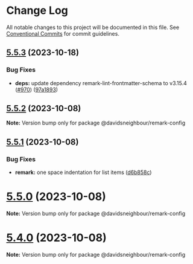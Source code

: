 # Change Log

All notable changes to this project will be documented in this file.
See [Conventional Commits](https://conventionalcommits.org) for commit guidelines.

## [5.5.3](https://github.com/davidsneighbour/configurations/compare/v5.5.2...v5.5.3) (2023-10-18)


### Bug Fixes

* **deps:** update dependency remark-lint-frontmatter-schema to v3.15.4 ([#970](https://github.com/davidsneighbour/configurations/issues/970)) ([97a1893](https://github.com/davidsneighbour/configurations/commit/97a18932f5e43d6626a38f3562e0df7da588f4e1))





## [5.5.2](https://github.com/davidsneighbour/configurations/compare/v5.5.1...v5.5.2) (2023-10-08)

**Note:** Version bump only for package @davidsneighbour/remark-config





## [5.5.1](https://github.com/davidsneighbour/configurations/compare/v5.5.0...v5.5.1) (2023-10-08)


### Bug Fixes

* **remark:** one space indentation for list items ([d6b858c](https://github.com/davidsneighbour/configurations/commit/d6b858c433aa1113c47f3659a87c5e4806c83afa))





# [5.5.0](https://github.com/davidsneighbour/configurations/compare/v5.4.0...v5.5.0) (2023-10-08)

**Note:** Version bump only for package @davidsneighbour/remark-config





# [5.4.0](https://github.com/davidsneighbour/configurations/compare/v5.3.0...v5.4.0) (2023-10-08)

**Note:** Version bump only for package @davidsneighbour/remark-config
